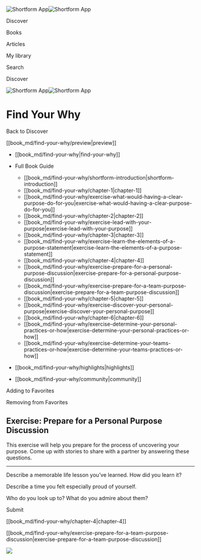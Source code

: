 ![Shortform App](/img/logo.36a2399e.svg)![Shortform App](/img/logo-dark.70c1b072.svg)

Discover

Books

Articles

My library

Search

Discover

![Shortform App](/img/logo.36a2399e.svg)![Shortform App](/img/logo-dark.70c1b072.svg)

# Find Your Why

Back to Discover

[[book_md/find-your-why/preview|preview]]

  * [[book_md/find-your-why|find-your-why]]
  * Full Book Guide

    * [[book_md/find-your-why/shortform-introduction|shortform-introduction]]
    * [[book_md/find-your-why/chapter-1|chapter-1]]
    * [[book_md/find-your-why/exercise-what-would-having-a-clear-purpose-do-for-you|exercise-what-would-having-a-clear-purpose-do-for-you]]
    * [[book_md/find-your-why/chapter-2|chapter-2]]
    * [[book_md/find-your-why/exercise-lead-with-your-purpose|exercise-lead-with-your-purpose]]
    * [[book_md/find-your-why/chapter-3|chapter-3]]
    * [[book_md/find-your-why/exercise-learn-the-elements-of-a-purpose-statement|exercise-learn-the-elements-of-a-purpose-statement]]
    * [[book_md/find-your-why/chapter-4|chapter-4]]
    * [[book_md/find-your-why/exercise-prepare-for-a-personal-purpose-discussion|exercise-prepare-for-a-personal-purpose-discussion]]
    * [[book_md/find-your-why/exercise-prepare-for-a-team-purpose-discussion|exercise-prepare-for-a-team-purpose-discussion]]
    * [[book_md/find-your-why/chapter-5|chapter-5]]
    * [[book_md/find-your-why/exercise-discover-your-personal-purpose|exercise-discover-your-personal-purpose]]
    * [[book_md/find-your-why/chapter-6|chapter-6]]
    * [[book_md/find-your-why/exercise-determine-your-personal-practices-or-how|exercise-determine-your-personal-practices-or-how]]
    * [[book_md/find-your-why/exercise-determine-your-teams-practices-or-how|exercise-determine-your-teams-practices-or-how]]
  * [[book_md/find-your-why/highlights|highlights]]
  * [[book_md/find-your-why/community|community]]



Adding to Favorites 

Removing from Favorites 

## Exercise: Prepare for a Personal Purpose Discussion

This exercise will help you prepare for the process of uncovering your purpose. Come up with stories to share with a partner by answering these questions.

* * *

Describe a memorable life lesson you’ve learned. How did you learn it?

Describe a time you felt especially proud of yourself.

Who do you look up to? What do you admire about them?

Submit 

[[book_md/find-your-why/chapter-4|chapter-4]]

[[book_md/find-your-why/exercise-prepare-for-a-team-purpose-discussion|exercise-prepare-for-a-team-purpose-discussion]]

![](https://bat.bing.com/action/0?ti=56018282&Ver=2&mid=2da6c0ce-7d0e-4228-afc8-363e162290b6&sid=49fff5b0636c11eeb9c611038afc8668&vid=4a005010636c11ee80c703d4c4a7acd5&vids=0&msclkid=N&pi=0&lg=en-US&sw=800&sh=600&sc=24&nwd=1&tl=Shortform%20%7C%20Book&p=https%3A%2F%2Fwww.shortform.com%2Fapp%2Fbook%2Ffind-your-why%2Fexercise-prepare-for-a-personal-purpose-discussion&r=&lt=395&evt=pageLoad&sv=1&rn=372762)
